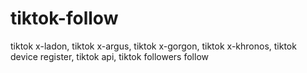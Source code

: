 # tiktok-follow
tiktok x-ladon, tiktok x-argus, tiktok x-gorgon, tiktok x-khronos, tiktok device register, tiktok api, tiktok followers follow 
